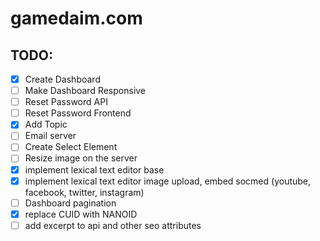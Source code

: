 # gamedaim.com

## TODO:

- [x] Create Dashboard
- [ ] Make Dashboard Responsive
- [ ] Reset Password API
- [ ] Reset Password Frontend
- [x] Add Topic
- [ ] Email server
- [ ] Create Select Element
- [ ] Resize image on the server
- [x] implement lexical text editor base
- [x] implement lexical text editor image upload, embed socmed (youtube, facebook, twitter, instagram)
- [ ] Dashboard pagination
- [x] replace CUID with NANOID
- [ ] add excerpt to api and other seo attributes
